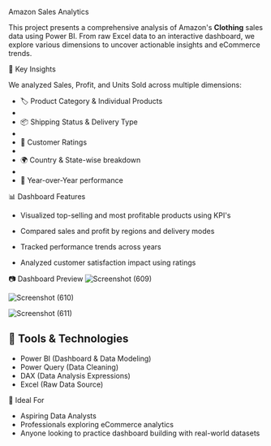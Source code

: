  Amazon Sales Analytics 

This project presents a comprehensive analysis of Amazon's **Clothing** sales data using Power BI. From raw Excel data to an interactive dashboard, we explore various dimensions to 
uncover actionable insights and eCommerce trends.

📌 Key Insights

We analyzed Sales, Profit, and Units Sold across multiple dimensions:

- 🏷️ Product Category & Individual Products
- 
- 📦 Shipping Status & Delivery Type
- 
- 🌟 Customer Ratings
- 
- 🌍 Country & State-wise breakdown
- 
- 📅 Year-over-Year performance

  

📊 Dashboard Features

- Visualized top-selling and most profitable products using KPI's
  
- Compared sales and profit by regions and delivery modes
  
- Tracked performance trends across years
  
- Analyzed customer satisfaction impact using ratings

📷 Dashboard Preview
![Screenshot (609)](https://github.com/user-attachments/assets/671bbfe7-8364-470e-8f47-8cadbc8790ab)

![Screenshot (610)](https://github.com/user-attachments/assets/6e83cb11-5848-4de5-9228-030901335876)

![Screenshot (611)](https://github.com/user-attachments/assets/f3ddae30-b012-4235-ae0b-4d14a1d23379)



## 🧰 Tools & Technologies

- Power BI (Dashboard & Data Modeling)
- Power Query (Data Cleaning)
- DAX (Data Analysis Expressions)
- Excel (Raw Data Source)

👥 Ideal For

- Aspiring Data Analysts
- Professionals exploring eCommerce analytics
- Anyone looking to practice dashboard building with real-world datasets
